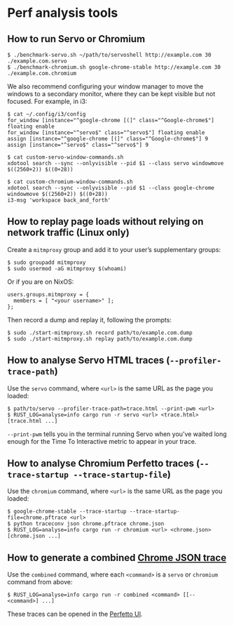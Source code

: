 Perf analysis tools
===================

## How to run Servo or Chromium

```
$ ./benchmark-servo.sh ~/path/to/servoshell http://example.com 30 ./example.com.servo
$ ./benchmark-chromium.sh google-chrome-stable http://example.com 30 ./example.com.chromium
```

We also recommend configuring your window manager to move the windows to a secondary monitor, where they can be kept visible but not focused. For example, in i3:

```
$ cat ~/.config/i3/config
for_window [instance="^google-chrome [(]" class="^Google-chrome$"] floating enable
for_window [instance="^servo$" class="^servo$"] floating enable
assign [instance="^google-chrome [(]" class="^Google-chrome$"] 9
assign [instance="^servo$" class="^servo$"] 9

$ cat custom-servo-window-commands.sh
xdotool search --sync --onlyvisible --pid $1 --class servo windowmove $((2560+2)) $((0+28))

$ cat custom-chromium-window-commands.sh
xdotool search --sync --onlyvisible --pid $1 --class google-chrome windowmove $((2560+2)) $((0+28))
i3-msg 'workspace back_and_forth'
```

## How to replay page loads without relying on network traffic (Linux only)

Create a `mitmproxy` group and add it to your user’s supplementary groups:

```
$ sudo groupadd mitmproxy
$ sudo usermod -aG mitmproxy $(whoami)
```

Or if you are on NixOS:

```
users.groups.mitmproxy = {
  members = [ "<your username>" ];
};
```

Then record a dump and replay it, following the prompts:

```
$ sudo ./start-mitmproxy.sh record path/to/example.com.dump
$ sudo ./start-mitmproxy.sh replay path/to/example.com.dump
```

## How to analyse Servo HTML traces (`--profiler-trace-path`)

Use the `servo` command, where `<url>` is the same URL as the page you loaded:

```
$ path/to/servo --profiler-trace-path=trace.html --print-pwm <url>
$ RUST_LOG=analyse=info cargo run -r servo <url> <trace.html> [trace.html ...]
```

`--print-pwm` tells you in the terminal running Servo when you’ve waited long enough for the Time To Interactive metric to appear in your trace.

## How to analyse Chromium Perfetto traces (`--trace-startup --trace-startup-file`)

Use the `chromium` command, where `<url>` is the same URL as the page you loaded:

```
$ google-chrome-stable --trace-startup --trace-startup-file=chrome.pftrace <url>
$ python traceconv json chrome.pftrace chrome.json
$ RUST_LOG=analyse=info cargo run -r chromium <url> <chrome.json> [chrome.json ...]
```

## How to generate a combined [Chrome JSON trace](https://docs.google.com/document/d/1CvAClvFfyA5R-PhYUmn5OOQtYMH4h6I0nSsKchNAySU)

Use the `combined` command, where each `<command>` is a `servo` or `chromium` command from above:

```
$ RUST_LOG=analyse=info cargo run -r combined <command> [[-- <command>] ...]
```

These traces can be opened in the [Perfetto UI](https://ui.perfetto.dev).
